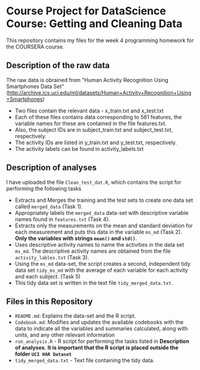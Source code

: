 Course Project for DataScience Course: Getting and Cleaning Data
========================

This repository contains my files for the week 4 programming homework for the COURSERA course.

## Description of the raw data
The raw data is obrained from "Human Activity Recognition Using Smartphones Data Set" (http://archive.ics.uci.edu/ml/datasets/Human+Activity+Recognition+Using+Smartphones)

- Two files contain the relevant data - x_train.txt and x_test.txt
- Each of these files contains  data corresponding to 561 features, the variable names for these are contained in the file features.txt.
- Also, the subject IDs are in subject_train.txt and subject_test.txt, respectively.
- The activity IDs are listed in y_train.txt and y_test.txt, respectively.
- The activity labels can be found in activity_labels.txt

## Description of analyses

I have uploaded the file `Clean_test_dat.R`, which contains the script for performing the following tasks
- Extracts and Merges the training and the test sets to create one data set called `merged_data` (Task 1).
- Appropriately labels the `merged_data` data-set with descriptive variable names found in `features.txt` (Task 4).
- Extracts only the measurements on the mean and standard deviation for each measurement and puts this data in the variable `ms_md` (Task 2). **Only the variables with strings `mean()` and `std()`**.
- Uses descriptive activity names to name the activities in the data set `ms_md`. The descriptive activity names are obtained from the file `activity_lables.txt` (Task 3).
- Using the `ms_md` data-set, the script creates a second, independent tidy data set `tidy_ms_md` with the average of each variable for each activity and each subject. (Task 5) 
- This tidy data set is written in the text file `tidy_merged_data.txt`.

## Files in this Repository

- `README.md`: Explains the data-set and the R script.
- `Codebook.md`: Modifies and updates the available codebooks with the data to indicate all the variables and summaries calculated, along with units, and any other relevant information
- `run_analysis.R` - R script for performing the tasks listed in **Description of analyses**. **It is important that the R script is placed outside the folder `UCI HAR Dataset`**
- `tidy_merged_data.txt` - Text file containing the tidy data.


